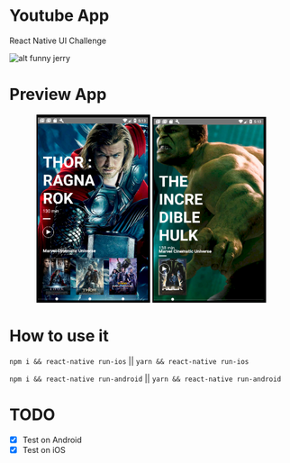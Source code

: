 # Youtube App
React Native UI Challenge 

![alt funny jerry](https://raw.githubusercontent.com/funnyjerry/react-native-youtub-app/master/preview.png)

# Preview App

<center>
<img src="screenshots/1.PNG" width="40%" style="margin-left: 30px" /> 
<img src="screenshots/2.PNG" width="40%" style="margin-right: 30px"/>
</center>


# How to use it

`npm i && react-native run-ios` || `yarn && react-native run-ios`

`npm i && react-native run-android` || `yarn && react-native run-android`

# TODO

- [x] Test on Android
- [x] Test on iOS
